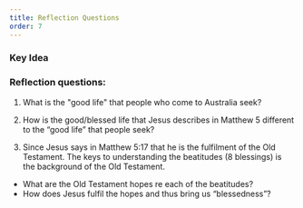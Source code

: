 ```yaml
---
title: Reflection Questions
order: 7
---
```


### Key Idea


### Reflection questions:
1.  What is the "good life" that people who come to Australia seek?

2.  How is the good/blessed life that Jesus describes in Matthew 5 different to the “good life” that people seek?

3.  Since Jesus says in Matthew 5:17 that he is the fulfilment of the Old Testament. The keys to understanding the beatitudes (8 blessings) is the background of the Old Testament.
- What are the Old Testament hopes re each of the beatitudes?
- How does Jesus fulfil the hopes and thus bring us “blessedness”?




